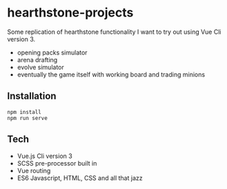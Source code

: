 # hearthstone-projects

Some replication of hearthstone functionality I want to try out using Vue Cli version 3.

- opening packs simulator
- arena drafting
- evolve simulator
- eventually the game itself with working board and trading minions

## Installation

```
npm install
npm run serve
```

## Tech

- Vue.js Cli version 3
- SCSS pre-processor built in
- Vue routing
- ES6 Javascript, HTML, CSS and all that jazz
